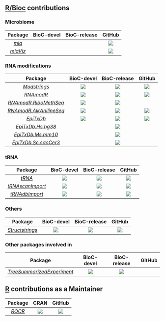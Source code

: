 
## [R/Bioc](https://bioconductor.org) contributions

### Microbiome

| Package | BioC-devel | BioC-release | GitHub |
|:----------------:|:----------------:|:----------------:|:----------------:|
| [_mia_](https://github.com/FelixErnst/mia) |   |   |[![](https://github.com/FelixErnst/mia/workflows/R-CMD-check-bioc-devel/badge.svg)](https://github.com/FelixErnst/mia/actions?query=workflow:R-CMD-check-bioc-devel) |
| [_miaViz_](https://github.com/microbiome/miaViz) |   |   |[![](https://github.com/microbiome/miaViz/workflows/R-CMD-check-bioc-devel/badge.svg)](https://github.com/microbiome/miaViz/actions?query=workflow:R-CMD-check-bioc-devel) |

### RNA modifications

| Package | BioC-devel | BioC-release | GitHub |
|:----------------:|:----------------:|:----------------:|:----------------:|
| [_Modstrings_](https://github.com/FelixErnst/Modstrings) | [![](http://bioconductor.org/shields/build/devel/bioc/Modstrings.svg)](http://bioconductor.org/checkResults/devel/bioc-LATEST/Modstrings) |[![](http://bioconductor.org/shields/build/release/bioc/Modstrings.svg)](http://bioconductor.org/checkResults/release/bioc-LATEST/Modstrings) |[![](https://github.com/FelixErnst/Modstrings/workflows/R-CMD-check/badge.svg)](https://github.com/FelixErnst/Modstrings/actions?query=workflow:R-CMD-check)  |
| [_RNAmodR_](https://github.com/FelixErnst/RNAmodR) | [![](http://bioconductor.org/shields/build/devel/bioc/RNAmodR.svg)](http://bioconductor.org/checkResults/devel/bioc-LATEST/RNAmodR) |[![](http://bioconductor.org/shields/build/release/bioc/RNAmodR.svg)](http://bioconductor.org/checkResults/release/bioc-LATEST/RNAmodR) |[![](https://github.com/FelixErnst/RNAmodR/workflows/R-CMD-check-bioc/badge.svg)](https://github.com/FelixErnst/RNAmodR/actions?query=workflow:R-CMD-check-bioc) |
| [_RNAmodR.RiboMethSeq_](https://github.com/FelixErnst/RNAmodR.RiboMethSeq) | [![](http://bioconductor.org/shields/build/devel/bioc/RNAmodR.RiboMethSeq.svg)](http://bioconductor.org/checkResults/devel/bioc-LATEST/RNAmodR.RiboMethSeq) |[![](http://bioconductor.org/shields/build/release/bioc/RNAmodR.RiboMethSeq.svg)](http://bioconductor.org/checkResults/release/bioc-LATEST/RNAmodR.RiboMethSeq) |   |
| [_RNAmodR.AlkAnilineSeq_](https://github.com/FelixErnst/RNAmodR.AlkAnilineSeq) | [![](http://bioconductor.org/shields/build/devel/bioc/RNAmodR.AlkAnilineSeq.svg)](http://bioconductor.org/checkResults/devel/bioc-LATEST/RNAmodR.AlkAnilineSeq) |[![](http://bioconductor.org/shields/build/release/bioc/RNAmodR.AlkAnilineSeq.svg)](http://bioconductor.org/checkResults/release/bioc-LATEST/RNAmodR.AlkAnilineSeq) |[![](https://github.com/FelixErnst/RNAmodR.AlkAnilineSeq/workflows/R-CMD-check/badge.svg)](https://github.com/FelixErnst/RNAmodR.AlkAnilineSeq/actions?query=workflow:R-CMD-check) |
| [_EpiTxDb_](https://github.com/FelixErnst/EpiTxDb) | [![](http://bioconductor.org/shields/build/devel/bioc/EpiTxDb.svg)](http://bioconductor.org/checkResults/devel/bioc-LATEST/EpiTxDb) |[![](http://bioconductor.org/shields/build/release/bioc/EpiTxDb.svg)](http://bioconductor.org/checkResults/release/bioc-LATEST/EpiTxDb) |[![](https://github.com/FelixErnst/EpiTxDb/workflows/R-CMD-check-bioc/badge.svg)](https://github.com/FelixErnst/EpiTxDb/actions?query=workflow:R-CMD-check-bioc) |
| [_EpiTxDb.Hs.hg38_](https://github.com/FelixErnst/EpiTxDb.Hs.hg38) |   |[![](http://bioconductor.org/images/shields/availability/all.svg)](http://bioconductor.org/packages/3.12/data/annotation/html/EpiTxDb.Hs.hg38.html) |   |
| [_EpiTxDb.Ms.mm10_](https://github.com/FelixErnst/EpiTxDb.Ms.mm10) |   |[![](http://bioconductor.org/images/shields/availability/all.svg)](http://bioconductor.org/packages/3.12/data/annotation/html/EpiTxDb.Ms.mm10.html) |   |
| [_EpiTxDb.Sc.sacCer3_](https://github.com/FelixErnst/EpiTxDb.Sc.sacCer3) |   |[![](http://bioconductor.org/images/shields/availability/all.svg)](http://bioconductor.org/packages/3.12/data/annotation/html/EpiTxDb.Sc.sacCer3.html) |   |

### tRNA

| Package | BioC-devel | BioC-release | GitHub |
|:----------------:|:----------------:|:----------------:|:----------------:|
| [_tRNA_](https://github.com/FelixErnst/tRNA) | [![](http://bioconductor.org/shields/build/devel/bioc/tRNA.svg)](http://bioconductor.org/checkResults/devel/bioc-LATEST/tRNA) |[![](http://bioconductor.org/shields/build/release/bioc/tRNA.svg)](http://bioconductor.org/checkResults/release/bioc-LATEST/tRNA) |[![](https://github.com/FelixErnst/tRNA/workflows/R-CMD-check/badge.svg)](https://github.com/FelixErnst/tRNA/actions?query=workflow:R-CMD-check)  |
| [_tRNAscanImport_](https://github.com/FelixErnst/tRNAscanImport) | [![](http://bioconductor.org/shields/build/devel/bioc/tRNAscanImport.svg)](http://bioconductor.org/checkResults/devel/bioc-LATEST/tRNAscanImport) |[![](http://bioconductor.org/shields/build/release/bioc/tRNA.svg)](http://bioconductor.org/checkResults/release/bioc-LATEST/tRNAscanImport) |[![](https://github.com/FelixErnst/tRNAscanImport/workflows/R-CMD-check/badge.svg)](https://github.com/FelixErnst/tRNAscanImport/actions?query=workflow:R-CMD-check)  |
| [_tRNAdbImport_](https://github.com/FelixErnst/tRNAdbImport) | [![](http://bioconductor.org/shields/build/devel/bioc/tRNAdbImport.svg)](http://bioconductor.org/checkResults/devel/bioc-LATEST/tRNAdbImport) |[![](http://bioconductor.org/shields/build/release/bioc/tRNAdbImport.svg)](http://bioconductor.org/checkResults/release/bioc-LATEST/tRNAdbImport) |[![](https://github.com/FelixErnst/tRNAdbImport/workflows/R-CMD-check/badge.svg)](https://github.com/FelixErnst/tRNAdbImport/actions?query=workflow:R-CMD-check)  |

### Others

| Package | BioC-devel | BioC-release | GitHub |
|:----------------:|:----------------:|:----------------:|:----------------:|
| [_Structstrings_](https://github.com/FelixErnst/Structstrings) | [![](http://bioconductor.org/shields/build/devel/bioc/Structstrings.svg)](http://bioconductor.org/checkResults/devel/bioc-LATEST/Structstrings) |[![](http://bioconductor.org/shields/build/release/bioc/Structstrings.svg)](http://bioconductor.org/checkResults/release/bioc-LATEST/Structstrings) |[![](https://github.com/FelixErnst/Structstrings/workflows/R-CMD-check-bioc/badge.svg)](https://github.com/FelixErnst/Structstrings/actions?query=workflow:R-CMD-check-bioc)  |

### Other packages involved in

| Package | BioC-devel | BioC-release | GitHub |
|:----------------:|:----------------:|:----------------:|:----------------:|
| [_TreeSummarizedExperiment_](https://github.com/fionarhuang/TreeSummarizedExperiment) | [![](http://bioconductor.org/shields/build/devel/bioc/TreeSummarizedExperiment.svg)](http://bioconductor.org/checkResults/devel/bioc-LATEST/TreeSummarizedExperiment) |[![](http://bioconductor.org/shields/build/release/bioc/TreeSummarizedExperiment.svg)](http://bioconductor.org/checkResults/release/bioc-LATEST/TreeSummarizedExperiment) |   |

## [R](https://cran.r-project.org) contributions as a Maintainer

| Package | CRAN | GitHub |
|:----------------:|:----------------:|:----------------:|
| [_ROCR_](https://github.com/ipa-tys/ROCR) | [![](https://www.r-pkg.org/badges/version/ROCR)](https://cran.r-project.org/package=ROCR) |[![](https://github.com/ipa-tys/ROCR/workflows/R-CMD-check/badge.svg)](https://github.com/ipa-tys/ROCR/actions?query=workflow:R-CMD-check) |
